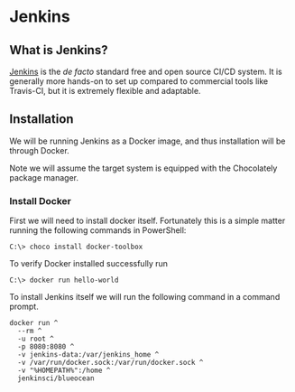 # Jenkins

## What is Jenkins?
[Jenkins](https://jenkins.io/) is the _de facto_ standard free and open source CI/CD system. It is generally more hands-on to set up compared to commercial tools like Travis-CI, but it is extremely flexible and adaptable.

## Installation

We will be running Jenkins as a Docker image, and thus installation will be through Docker.

Note we will assume the target system is equipped with the Chocolately package manager.

### Install Docker

First we will need to install docker itself. Fortunately this is a simple matter running the following commands in PowerShell:

```shell
C:\> choco install docker-toolbox
```

To verify Docker installed successfully run

```shell
C:\> docker run hello-world
```

To install Jenkins itself we will run the following command in a command prompt.

```shell
docker run ^
  --rm ^
  -u root ^
  -p 8080:8080 ^
  -v jenkins-data:/var/jenkins_home ^
  -v /var/run/docker.sock:/var/run/docker.sock ^
  -v "%HOMEPATH%":/home ^
  jenkinsci/blueocean
```
